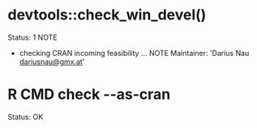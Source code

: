 # devtools::check_win_devel()
Status: 1 NOTE
* checking CRAN incoming feasibility ... NOTE
Maintainer: 'Darius Nau <dariusnau@gmx.at>'

# R CMD check --as-cran
Status: OK
